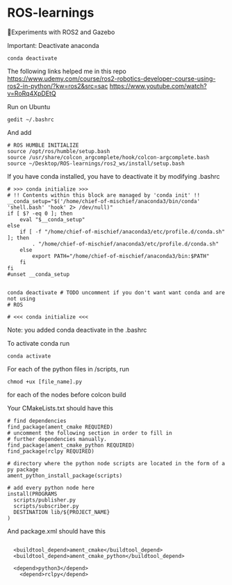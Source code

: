 # ROS-learnings
🏫Experiments with ROS2 and Gazebo

Important: Deactivate anaconda

```
conda deactivate
```

The following links helped me in this repo
https://www.udemy.com/course/ros2-robotics-developer-course-using-ros2-in-python/?kw=ros2&src=sac
https://www.youtube.com/watch?v=RoRq4XpDEtQ

Run on Ubuntu
```
gedit ~/.bashrc
```

And add

```
# ROS HUMBLE INITIALIZE
source /opt/ros/humble/setup.bash
source /usr/share/colcon_argcomplete/hook/colcon-argcomplete.bash
source ~/Desktop/ROS-learnings/ros2_ws/install/setup.bash
```

If you have conda installed, you have to deactivate it by modifying .bashrc
```
# >>> conda initialize >>>
# !! Contents within this block are managed by 'conda init' !!
__conda_setup="$('/home/chief-of-mischief/anaconda3/bin/conda' 'shell.bash' 'hook' 2> /dev/null)"
if [ $? -eq 0 ]; then
    eval "$__conda_setup"
else
    if [ -f "/home/chief-of-mischief/anaconda3/etc/profile.d/conda.sh" ]; then
        . "/home/chief-of-mischief/anaconda3/etc/profile.d/conda.sh"
    else
        export PATH="/home/chief-of-mischief/anaconda3/bin:$PATH"
    fi
fi
#unset __conda_setup


conda deactivate # TODO uncomment if you don't want want conda and are not using
# ROS

# <<< conda initialize <<<

```

Note: you added conda deactivate in the .bashrc

To activate conda run

```
conda activate
```


For each of the python files in /scripts, run

```
chmod +ux [file_name].py
```
for each of the nodes before colcon build

Your CMakeLists.txt should have this

```
# find dependencies
find_package(ament_cmake REQUIRED)
# uncomment the following section in order to fill in
# further dependencies manually.
find_package(ament_cmake_python REQUIRED)
find_package(rclpy REQUIRED)

# directory where the python node scripts are located in the form of a py package
ament_python_install_package(scripts)

# add every python node here
install(PROGRAMS
  scripts/publisher.py
  scripts/subscriber.py
  DESTINATION lib/${PROJECT_NAME}
)

```

And package.xml should have this

```

  <buildtool_depend>ament_cmake</buildtool_depend>
  <buildtool_depend>ament_cmake_python</buildtool_depend>

  <depend>python3</depend>
    <depend>rclpy</depend>
```
